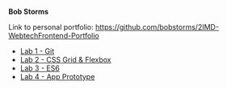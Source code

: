 **Bob Storms**

Link to personal portfolio: https://github.com/bobstorms/2IMD-WebtechFrontend-Portfolio
- [Lab 1 - Git](https://github.com/bobstorms/2IMD-WebtechFrontend-Portfolio/tree/main/Lab1%20-%20Git)
- [Lab 2 - CSS Grid & Flexbox](https://github.com/bobstorms/2IMD-WebtechFrontend-Portfolio/tree/main/Lab2%20-%20CSS%20Grid%20%26%20Flexbox)
- [Lab 3 - ES6](https://github.com/bobstorms/2IMD-WebtechFrontend-Portfolio/tree/main/Lab3%20-%20ES6)
- [Lab 4 - App Prototype](https://github.com/bobstorms/2IMD-WebtechFrontend-Portfolio/tree/main/Lab4%20-%20App%20Prototype)